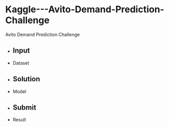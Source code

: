 # Kaggle---Avito-Demand-Prediction-Challenge
Avito Demand Prediction Challenge

* ## Input
+ Dataset

* ## Solution
+ Model

* ## Submit
+ Result
